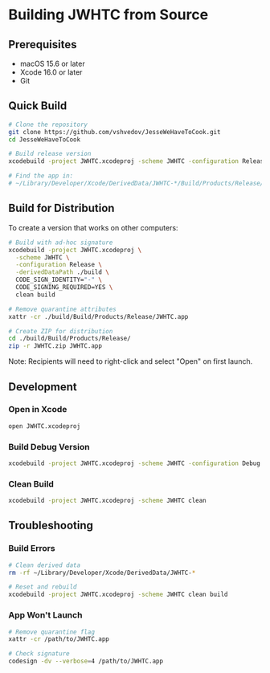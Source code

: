 # Building JWHTC from Source

## Prerequisites

- macOS 15.6 or later
- Xcode 16.0 or later
- Git

## Quick Build

```bash
# Clone the repository
git clone https://github.com/vshvedov/JesseWeHaveToCook.git
cd JesseWeHaveToCook

# Build release version
xcodebuild -project JWHTC.xcodeproj -scheme JWHTC -configuration Release build

# Find the app in:
# ~/Library/Developer/Xcode/DerivedData/JWHTC-*/Build/Products/Release/JWHTC.app
```

## Build for Distribution

To create a version that works on other computers:

```bash
# Build with ad-hoc signature
xcodebuild -project JWHTC.xcodeproj \
  -scheme JWHTC \
  -configuration Release \
  -derivedDataPath ./build \
  CODE_SIGN_IDENTITY="-" \
  CODE_SIGNING_REQUIRED=YES \
  clean build

# Remove quarantine attributes
xattr -cr ./build/Build/Products/Release/JWHTC.app

# Create ZIP for distribution
cd ./build/Build/Products/Release/
zip -r JWHTC.zip JWHTC.app
```

Note: Recipients will need to right-click and select "Open" on first launch.

## Development

### Open in Xcode
```bash
open JWHTC.xcodeproj
```

### Build Debug Version
```bash
xcodebuild -project JWHTC.xcodeproj -scheme JWHTC -configuration Debug build
```

### Clean Build
```bash
xcodebuild -project JWHTC.xcodeproj -scheme JWHTC clean
```

## Troubleshooting

### Build Errors
```bash
# Clean derived data
rm -rf ~/Library/Developer/Xcode/DerivedData/JWHTC-*

# Reset and rebuild
xcodebuild -project JWHTC.xcodeproj -scheme JWHTC clean build
```

### App Won't Launch
```bash
# Remove quarantine flag
xattr -cr /path/to/JWHTC.app

# Check signature
codesign -dv --verbose=4 /path/to/JWHTC.app
```
